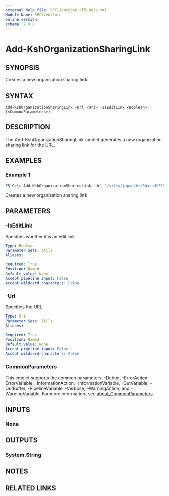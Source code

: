 ```yaml
---
external help file: SPClientCore.dll-Help.xml
Module Name: SPClientCore
online version:
schema: 2.0.0
---
```


# Add-KshOrganizationSharingLink

## SYNOPSIS
Creates a new organization sharing link.

## SYNTAX

```
Add-KshOrganizationSharingLink -Url <Uri> -IsEditLink <Boolean> [<CommonParameters>]
```

## DESCRIPTION
The Add-KshOrganizationSharingLink cmdlet generates a new organization sharing link for the URL.

## EXAMPLES

### Example 1
```powershell
PS C:\> Add-KshOrganizationSharingLink -Url '/sites/japan/hr/Shared%20Documents/README.txt' -IsEditLink $true
```

Creates a new organization sharing link.

## PARAMETERS

### -IsEditLink
Specifies whether it is an edit link.

```yaml
Type: Boolean
Parameter Sets: (All)
Aliases:

Required: True
Position: Named
Default value: None
Accept pipeline input: False
Accept wildcard characters: False
```

### -Url
Specifies the URL.

```yaml
Type: Uri
Parameter Sets: (All)
Aliases:

Required: True
Position: Named
Default value: None
Accept pipeline input: False
Accept wildcard characters: False
```

### CommonParameters
This cmdlet supports the common parameters: -Debug, -ErrorAction, -ErrorVariable, -InformationAction, -InformationVariable, -OutVariable, -OutBuffer, -PipelineVariable, -Verbose, -WarningAction, and -WarningVariable. For more information, see [about_CommonParameters](http://go.microsoft.com/fwlink/?LinkID=113216).

## INPUTS

### None

## OUTPUTS

### System.String

## NOTES

## RELATED LINKS
